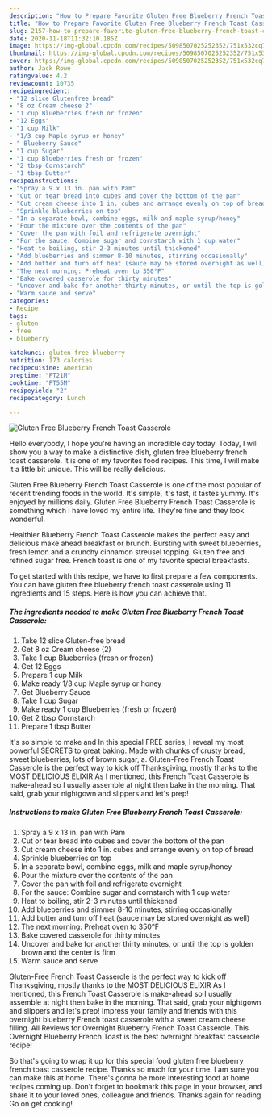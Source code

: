 ```yaml
---
description: "How to Prepare Favorite Gluten Free Blueberry French Toast Casserole"
title: "How to Prepare Favorite Gluten Free Blueberry French Toast Casserole"
slug: 2157-how-to-prepare-favorite-gluten-free-blueberry-french-toast-casserole
date: 2020-11-18T11:32:10.185Z
image: https://img-global.cpcdn.com/recipes/5098507025252352/751x532cq70/gluten-free-blueberry-french-toast-casserole-recipe-main-photo.jpg
thumbnail: https://img-global.cpcdn.com/recipes/5098507025252352/751x532cq70/gluten-free-blueberry-french-toast-casserole-recipe-main-photo.jpg
cover: https://img-global.cpcdn.com/recipes/5098507025252352/751x532cq70/gluten-free-blueberry-french-toast-casserole-recipe-main-photo.jpg
author: Jack Rowe
ratingvalue: 4.2
reviewcount: 10735
recipeingredient:
- "12 slice Glutenfree bread"
- "8 oz Cream cheese 2"
- "1 cup Blueberries fresh or frozen"
- "12 Eggs"
- "1 cup Milk"
- "1/3 cup Maple syrup or honey"
- " Blueberry Sauce"
- "1 cup Sugar"
- "1 cup Blueberries fresh or frozen"
- "2 tbsp Cornstarch"
- "1 tbsp Butter"
recipeinstructions:
- "Spray a 9 x 13 in. pan with Pam"
- "Cut or tear bread into cubes and cover the bottom of the pan"
- "Cut cream cheese into 1 in. cubes and arrange evenly on top of bread"
- "Sprinkle blueberries on top"
- "In a separate bowl, combine eggs, milk and maple syrup/honey"
- "Pour the mixture over the contents of the pan"
- "Cover the pan with foil and refrigerate overnight"
- "For the sauce: Combine sugar and cornstarch with 1 cup water"
- "Heat to boiling, stir 2-3 minutes until thickened"
- "Add blueberries and simmer 8-10 minutes, stirring occasionally"
- "Add butter and turn off heat (sauce may be stored overnight as well)"
- "The next morning: Preheat oven to 350°F"
- "Bake covered casserole for thirty minutes"
- "Uncover and bake for another thirty minutes, or until the top is golden brown and the center is firm"
- "Warm sauce and serve"
categories:
- Recipe
tags:
- gluten
- free
- blueberry

katakunci: gluten free blueberry 
nutrition: 173 calories
recipecuisine: American
preptime: "PT21M"
cooktime: "PT55M"
recipeyield: "2"
recipecategory: Lunch

---
```



![Gluten Free Blueberry French Toast Casserole](https://img-global.cpcdn.com/recipes/5098507025252352/751x532cq70/gluten-free-blueberry-french-toast-casserole-recipe-main-photo.jpg)

Hello everybody, I hope you're having an incredible day today. Today, I will show you a way to make a distinctive dish, gluten free blueberry french toast casserole. It is one of my favorites food recipes. This time, I will make it a little bit unique. This will be really delicious.

Gluten Free Blueberry French Toast Casserole is one of the most popular of recent trending foods in the world. It's simple, it's fast, it tastes yummy. It's enjoyed by millions daily. Gluten Free Blueberry French Toast Casserole is something which I have loved my entire life. They're fine and they look wonderful.

Healthier Blueberry French Toast Casserole makes the perfect easy and delicious make ahead breakfast or brunch. Bursting with sweet blueberries, fresh lemon and a crunchy cinnamon streusel topping. Gluten free and refined sugar free. French toast is one of my favorite special breakfasts.


To get started with this recipe, we have to first prepare a few components. You can have gluten free blueberry french toast casserole using 11 ingredients and 15 steps. Here is how you can achieve that.

<!--inarticleads1-->

##### The ingredients needed to make Gluten Free Blueberry French Toast Casserole:

1. Take 12 slice Gluten-free bread
1. Get 8 oz Cream cheese (2)
1. Take 1 cup Blueberries (fresh or frozen)
1. Get 12 Eggs
1. Prepare 1 cup Milk
1. Make ready 1/3 cup Maple syrup or honey
1. Get  Blueberry Sauce
1. Take 1 cup Sugar
1. Make ready 1 cup Blueberries (fresh or frozen)
1. Get 2 tbsp Cornstarch
1. Prepare 1 tbsp Butter


It&#39;s so simple to make and In this special FREE series, I reveal my most powerful SECRETS to great baking. Made with chunks of crusty bread, sweet blueberries, lots of brown sugar, a. Gluten-Free French Toast Casserole is the perfect way to kick off Thanksgiving, mostly thanks to the MOST DELICIOUS ELIXIR As I mentioned, this French Toast Casserole is make-ahead so I usually assemble at night then bake in the morning. That said, grab your nightgown and slippers and let&#39;s prep! 

<!--inarticleads2-->

##### Instructions to make Gluten Free Blueberry French Toast Casserole:

1. Spray a 9 x 13 in. pan with Pam
1. Cut or tear bread into cubes and cover the bottom of the pan
1. Cut cream cheese into 1 in. cubes and arrange evenly on top of bread
1. Sprinkle blueberries on top
1. In a separate bowl, combine eggs, milk and maple syrup/honey
1. Pour the mixture over the contents of the pan
1. Cover the pan with foil and refrigerate overnight
1. For the sauce: Combine sugar and cornstarch with 1 cup water
1. Heat to boiling, stir 2-3 minutes until thickened
1. Add blueberries and simmer 8-10 minutes, stirring occasionally
1. Add butter and turn off heat (sauce may be stored overnight as well)
1. The next morning: Preheat oven to 350°F
1. Bake covered casserole for thirty minutes
1. Uncover and bake for another thirty minutes, or until the top is golden brown and the center is firm
1. Warm sauce and serve


Gluten-Free French Toast Casserole is the perfect way to kick off Thanksgiving, mostly thanks to the MOST DELICIOUS ELIXIR As I mentioned, this French Toast Casserole is make-ahead so I usually assemble at night then bake in the morning. That said, grab your nightgown and slippers and let&#39;s prep! Impress your family and friends with this overnight blueberry French toast casserole with a sweet cream cheese filling. All Reviews for Overnight Blueberry French Toast Casserole. This Overnight Blueberry French Toast is the best overnight breakfast casserole recipe! 

So that's going to wrap it up for this special food gluten free blueberry french toast casserole recipe. Thanks so much for your time. I am sure you can make this at home. There's gonna be more interesting food at home recipes coming up. Don't forget to bookmark this page in your browser, and share it to your loved ones, colleague and friends. Thanks again for reading. Go on get cooking!
